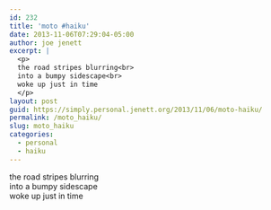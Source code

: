 ```yaml
---
id: 232
title: 'moto #haiku'
date: 2013-11-06T07:29:04-05:00
author: joe jenett
excerpt: |
  <p>
  the road stripes blurring<br>
  into a bumpy sidescape<br>
  woke up just in time
  </p>
layout: post
guid: https://simply.personal.jenett.org/2013/11/06/moto-haiku/
permalink: /moto_haiku/
slug: moto_haiku
categories:
  - personal
  - haiku
---
```

the road stripes blurring  
into a bumpy sidescape  
woke up just in time